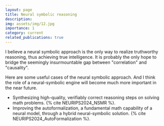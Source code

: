 ```yaml
---
layout: page
title: Neural symbolic reasoning
description: 
img: assets/img/12.jpg
importance: 1
category: current
related_publications: true
---
```


I believe a neural symbolic approach is the only way to realize truthworthy reasoning, thus achieving true intelligence. It is probably the only hope to bridge the seemingly insurmountable gap between "correlation" and "causality".

Here are some useful cases of the neural symbolic approach. And I think the role of a neural-symbolic engine will become much more important in the near future. 
- Synthesizing high-quality, verifiably correct reasoning steps on solving math problems. {% cite NEURIPS2024_NSMR %}.
- Improving the autoformalization, a fundamental math capability of a neural model, through a hybrid neural-symbolic solution. {% cite NEURIPS2024_AutoFormalization %}.
